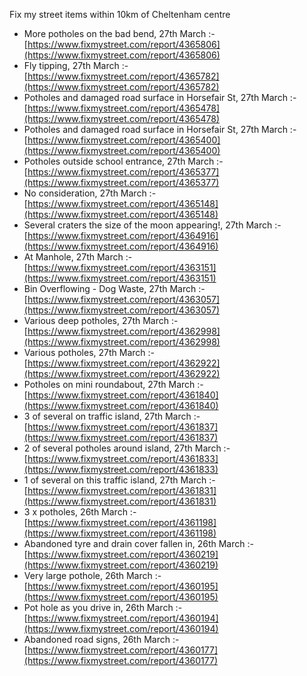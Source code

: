 Fix my street items within 10km of Cheltenham centre

<!-- fix_marker starts -->

- More potholes on the bad bend, 27th March :- [https://www.fixmystreet.com/report/4365806](https://www.fixmystreet.com/report/4365806)
- Fly tipping, 27th March :- [https://www.fixmystreet.com/report/4365782](https://www.fixmystreet.com/report/4365782)
- Potholes and damaged road surface in Horsefair St, 27th March :- [https://www.fixmystreet.com/report/4365478](https://www.fixmystreet.com/report/4365478)
- Potholes and damaged road surface in Horsefair St, 27th March :- [https://www.fixmystreet.com/report/4365400](https://www.fixmystreet.com/report/4365400)
- Potholes outside school entrance, 27th March :- [https://www.fixmystreet.com/report/4365377](https://www.fixmystreet.com/report/4365377)
- No consideration, 27th March :- [https://www.fixmystreet.com/report/4365148](https://www.fixmystreet.com/report/4365148)
- Several craters the size of the moon appearing!, 27th March :- [https://www.fixmystreet.com/report/4364916](https://www.fixmystreet.com/report/4364916)
- At Manhole, 27th March :- [https://www.fixmystreet.com/report/4363151](https://www.fixmystreet.com/report/4363151)
- Bin Overflowing - Dog Waste, 27th March :- [https://www.fixmystreet.com/report/4363057](https://www.fixmystreet.com/report/4363057)
- Various deep potholes, 27th March :- [https://www.fixmystreet.com/report/4362998](https://www.fixmystreet.com/report/4362998)
- Various potholes, 27th March :- [https://www.fixmystreet.com/report/4362922](https://www.fixmystreet.com/report/4362922)
- Potholes on mini roundabout, 27th March :- [https://www.fixmystreet.com/report/4361840](https://www.fixmystreet.com/report/4361840)
- 3 of several on traffic island, 27th March :- [https://www.fixmystreet.com/report/4361837](https://www.fixmystreet.com/report/4361837)
- 2 of several potholes around island, 27th March :- [https://www.fixmystreet.com/report/4361833](https://www.fixmystreet.com/report/4361833)
- 1 of several on this traffic island, 27th March :- [https://www.fixmystreet.com/report/4361831](https://www.fixmystreet.com/report/4361831)
- 3 x potholes, 26th March :- [https://www.fixmystreet.com/report/4361198](https://www.fixmystreet.com/report/4361198)
- Abandoned tyre and drain cover fallen in, 26th March :- [https://www.fixmystreet.com/report/4360219](https://www.fixmystreet.com/report/4360219)
- Very large pothole, 26th March :- [https://www.fixmystreet.com/report/4360195](https://www.fixmystreet.com/report/4360195)
- Pot hole as you drive in, 26th March :- [https://www.fixmystreet.com/report/4360194](https://www.fixmystreet.com/report/4360194)
- Abandoned road signs, 26th March :- [https://www.fixmystreet.com/report/4360177](https://www.fixmystreet.com/report/4360177)

<!-- fix_marker ends -->